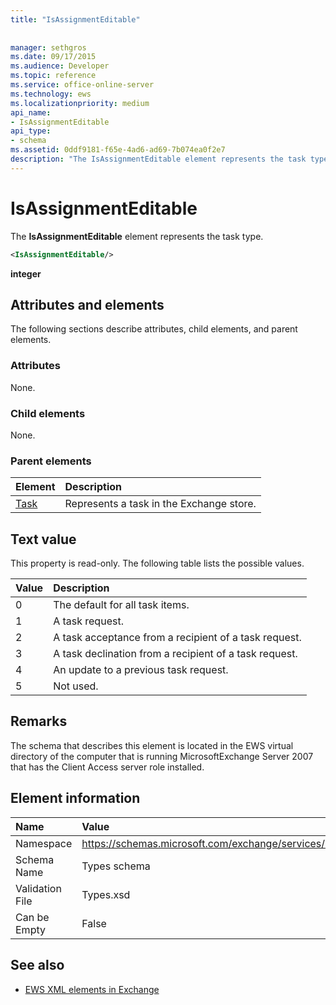 ```yaml
---
title: "IsAssignmentEditable"
 
 
manager: sethgros
ms.date: 09/17/2015
ms.audience: Developer
ms.topic: reference
ms.service: office-online-server
ms.technology: ews
ms.localizationpriority: medium
api_name:
- IsAssignmentEditable
api_type:
- schema
ms.assetid: 0ddf9181-f65e-4ad6-ad69-7b074ea0f2e7
description: "The IsAssignmentEditable element represents the task type."
---
```


# IsAssignmentEditable

The **IsAssignmentEditable** element represents the task type. 
  
```xml
<IsAssignmentEditable/>
```

 **integer**
## Attributes and elements

The following sections describe attributes, child elements, and parent elements.
  
### Attributes

None.
  
### Child elements

None.
  
### Parent elements

|**Element**|**Description**|
|:-----|:-----|
|[Task](task.md) <br/> |Represents a task in the Exchange store.  <br/> |
   
## Text value

This property is read-only. The following table lists the possible values.
  
|**Value**|**Description**|
|:-----|:-----|
|0  <br/> |The default for all task items.  <br/> |
|1  <br/> |A task request.  <br/> |
|2  <br/> |A task acceptance from a recipient of a task request.  <br/> |
|3  <br/> |A task declination from a recipient of a task request.  <br/> |
|4  <br/> |An update to a previous task request.  <br/> |
|5  <br/> |Not used.  <br/> |
   
## Remarks

The schema that describes this element is located in the EWS virtual directory of the computer that is running MicrosoftExchange Server 2007 that has the Client Access server role installed.
  
## Element information

|**Name**|**Value**|
|:-----|:-----|
|Namespace  <br/> |https://schemas.microsoft.com/exchange/services/2006/types  <br/> |
|Schema Name  <br/> |Types schema  <br/> |
|Validation File  <br/> |Types.xsd  <br/> |
|Can be Empty  <br/> |False  <br/> |
   
## See also

- [EWS XML elements in Exchange](ews-xml-elements-in-exchange.md)
